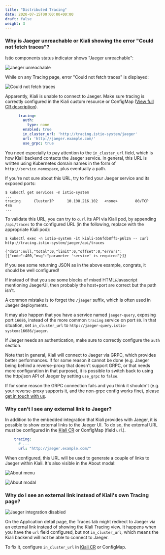 ```yaml
---
title: "Distributed Tracing"
date: 2020-07-15T00:00:00+00:00
draft: false
weight: 3
---
```


### Why is Jaeger unreachable or Kiali showing the error "Could not fetch traces"?

Istio components status indicator shows "Jaeger unreachable":

![Jaeger unreachable](/images/documentation/faq/tracing/unreachable.png)

While on any Tracing page, error "Could not fetch traces" is displayed:

![Could not fetch traces](/images/documentation/faq/tracing/could-not-fetch-traces.png)

Apparently, Kiali is unable to connect to Jaeger. Make sure tracing is correctly configured in the Kiali custom resource or ConfigMap ([View full CR description](https://github.com/kiali/kiali-operator/blob/master/deploy/kiali/kiali_cr.yaml)).

```yaml
      tracing:
        auth:
          type: none
        enabled: true
        in_cluster_url: 'http://tracing.istio-system/jaeger'
        url: 'http://jaeger.example.com/'
        use_grpc: true
```

You need especially to pay attention to the `in_cluster_url` field, which is how Kiali backend contacts the Jaeger service. In general, this URL is written using Kubernetes domain names in the form of `http://service.namespace`, plus eventually a path.

If you're not sure about this URL, try to find your Jaeger service and its exposed ports:

```
$ kubectl get services -n istio-system
...
tracing      ClusterIP      10.108.216.102   <none>        80/TCP      47m
...
```

To validate this URL, you can try to `curl` its API via Kiali pod, by appending `/api/traces` to the configured URL (in the following, replace with the appropriate Kiali pod):

```
$ kubectl exec -n istio-system -it kiali-556fdb8ff5-p6l2n -- curl http://tracing.istio-system/jaeger/api/traces

{"data":null,"total":0,"limit":0,"offset":0,"errors":[{"code":400,"msg":"parameter 'service' is required"}]}
```

If you see some returning JSON as in the above example, congrats, it should be well configured!

If instead of that you see some blocks of mixed HTML/Javascript mentioning JaegerUI, then probably the host+port are correct but the path isn't.

A common mistake is to forget the `/jaeger` suffix, which is often used in Jaeger deployments.

It may also happen that you have a service named `jaeger-query`, exposing port `16686`, instead of the more common `tracing` service on port `80`. In that situation, set `in_cluster_url` to `http://jaeger-query.istio-system:16686/jaeger`.

If Jaeger needs an authentication, make sure to correctly configure the `auth` section.

Note that in general, Kiali will connect to Jaeger via GRPC, which provides better performances. If for some reason it cannot be done (e.g. Jaeger being behind a reverse-proxy that doesn't support GRPC, or that needs more configuration in that purpose), it is possible to switch back to using the http/json API of Jaeger by setting `use_grpc` to `false`.

If for some reason the GRPC connection fails and you think it shouldn't (e.g. your reverse-proxy supports it, and the non-grpc config works fine), please [get in touch with us](https://github.com/kiali/kiali/issues).


### Why can't I see any external link to Jaeger?

In addition to the embedded integration that Kiali provides with Jaeger, it is possible to show external links to the Jaeger UI. To do so, the external URL must be configured in the [Kiali CR](https://github.com/kiali/kiali-operator/blob/master/deploy/kiali/kiali_cr.yaml) or ConfigMap (field `url`).

```yaml
    tracing:
      # ...
      url: "http://jaeger.example.com/"
```

When configured, this URL will be used to generate a couple of links to Jaeger within Kiali. It's also visible in the About modal:

![About menu](/images/documentation/faq/tracing/about_menu.png)

![About modal](/images/documentation/faq/tracing/about.png)


### Why do I see an external link instead of Kiali's own Tracing page?

![Jaeger integration disabled](/images/documentation/faq/tracing/traces-external-link.png)

On the Application detail page, the Traces tab might redirect to Jaeger via an external link instead of showing the Kiali Tracing view. It happens when you have the `url` field configured, but not `in_cluster_url`, which means the Kiali backend will not be able to connect to Jaeger.

To fix it, configure `in_cluster_url` in [Kiali CR](https://github.com/kiali/kiali-operator/blob/master/deploy/kiali/kiali_cr.yaml) or ConfigMap.
